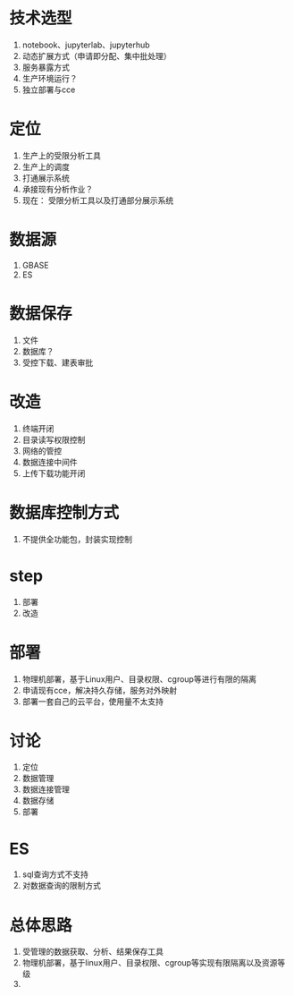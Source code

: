 # 技术选型
1. notebook、jupyterlab、jupyterhub
2. 动态扩展方式（申请即分配、集中批处理）
3. 服务暴露方式
4. 生产环境运行？
5. 独立部署与cce

# 定位
1. 生产上的受限分析工具
2. 生产上的调度
3. 打通展示系统
4. 承接现有分析作业？
5. 现在： 受限分析工具以及打通部分展示系统

# 数据源
1. GBASE
2. ES

# 数据保存
1. 文件
2. 数据库？
3. 受控下载、建表审批

# 改造
1. 终端开闭
2. 目录读写权限控制
3. 网络的管控
4. 数据连接中间件
5. 上传下载功能开闭

# 数据库控制方式
1. 不提供全功能包，封装实现控制

# step
1. 部署
2. 改造

# 部署
1. 物理机部署，基于Linux用户、目录权限、cgroup等进行有限的隔离
2. 申请现有cce，解决持久存储，服务对外映射
3. 部署一套自己的云平台，使用量不太支持

# 讨论
1. 定位
2. 数据管理
3. 数据连接管理
4. 数据存储
5. 部署

# ES
1. sql查询方式不支持
2. 对数据查询的限制方式

# 总体思路
1. 受管理的数据获取、分析、结果保存工具
2. 物理机部署，基于linux用户、目录权限、cgroup等实现有限隔离以及资源等级
3. 

